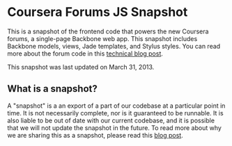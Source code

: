 Coursera Forums JS Snapshot
=========

This is a snapshot of the frontend code that powers the new Coursera forums, a single-page Backbone web app. This snapshot includes Backbone models, views, Jade templates, and Stylus styles. You can read more about the forum code in this [technical blog post](http://blog.pamelafox.org/2013/03/rewriting-our-forums-with-backbone.html).

This snapshot was last updated on March 31, 2013.

What is a snapshot?
-----------
A "snapshot" is a an export of a part of our codebase at a particular point in time. It is not necessarily complete, nor is it guaranteed to be runnable. 
It is also liable to be out of date with our current codebase, and it is possible that we will not update the snapshot in the future.
To read more about why we are sharing this as a snapshot, please read this [blog post](http://blog.pamelafox.org/2013/03/source-snapshots.html).
